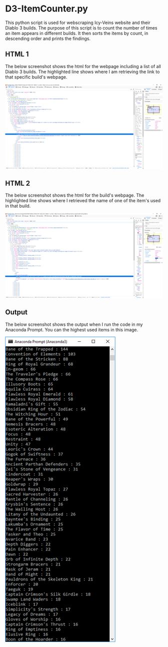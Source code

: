 # D3-ItemCounter.py

This python script is used for webscraping Icy-Veins website and their Diablo 3 builds.
The purpose of this script is to count the number of times an item appears in different builds. It then sorts the items by count, in descending order and prints the findings.

## HTML 1

The below screenshot shows the html for the webpage including a list of all Diablo 3 builds. The highlighted line shows where I am retrieving the link to that specific build's webpage.

![html 1](html-1.PNG "html-1")

## HTML 2

The below screenshot shows the html for the build's webpage. The highlighted line shows where I retrieved the name of one of the item's used in that build.

![html 2](html-2.PNG "html-2")

## Output

The below screenshot shows the output when I run the code in my Anaconda Prompt. You can the highest used items in this image.

![output](output.PNG "output")